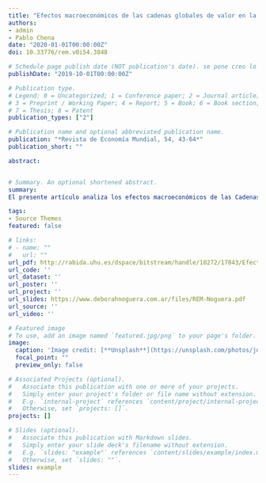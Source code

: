 ```yaml
---
title: "Efectos macroeconómicos de las cadenas globales de valor en la balanza comercial"
authors:
- admin
- Pablo Chena
date: "2020-01-01T00:00:00Z"
doi: 10.33776/rem.v0i54.3848

# Schedule page publish date (NOT publication's date). se pone creo lo programado para ser publicado por la revista
publishDate: "2019-10-01T00:00:00Z"

# Publication type.
# Legend: 0 = Uncategorized; 1 = Conference paper; 2 = Journal article;
# 3 = Preprint / Working Paper; 4 = Report; 5 = Book; 6 = Book section;
# 7 = Thesis; 8 = Patent
publication_types: ["2"]

# Publication name and optional abbreviated publication name.
publication: "*Revista de Economía Mundial, 54, 43-64*"
publication_short: ""

abstract:


# Summary. An optional shortened abstract.
summary: 
El presente artículo analiza los efectos macroeconómicos de las Cadenas Globales de Valor (CGV) sobre la balanza comercial, conjuntamente con la influencia de las mismas en las políticas económicas que tradicionalmente se diseñaron para modificar su resultado (por ejemplo: la devaluación real de la moneda doméstica). Con este objetivo se estima el impacto de las CGV en la balanza comercial en 48 países de América, Europa, Asia y Oceanía, durante el período 1995-2011. Los resultados alcanzados muestran que una mayor participación en las mismas genera un efecto directo de aumento del déficit de balanza comercial y, como efectos indirectos, un incremento en la elasticidad ingreso de las demandas por exportaciones e importaciones, conjuntamente con una disminución en la sensibilidad

tags:
- Source Themes
featured: false

# links:
# - name: ""
#   url: ""
url_pdf: http://rabida.uhu.es/dspace/bitstream/handle/10272/17843/Efectos.pdf?sequence=2
url_code: ''
url_dataset: ''
url_poster: ''
url_project: ''
url_slides: https://www.deborahnoguera.com.ar/files/REM-Noguera.pdf
url_source: ''
url_video: ''

# Featured image
# To use, add an image named `featured.jpg/png` to your page's folder. 
image:
  caption: 'Image credit: [**Unsplash**](https://unsplash.com/photos/jdD8gXaTZsc)'
  focal_point: ""
  preview_only: false

# Associated Projects (optional).
#   Associate this publication with one or more of your projects.
#   Simply enter your project's folder or file name without extension.
#   E.g. `internal-project` references `content/project/internal-project/index.md`.
#   Otherwise, set `projects: []`.
projects: []

# Slides (optional).
#   Associate this publication with Markdown slides.
#   Simply enter your slide deck's filename without extension.
#   E.g. `slides: "example"` references `content/slides/example/index.md`.
#   Otherwise, set `slides: ""`.
slides: example
---
```


